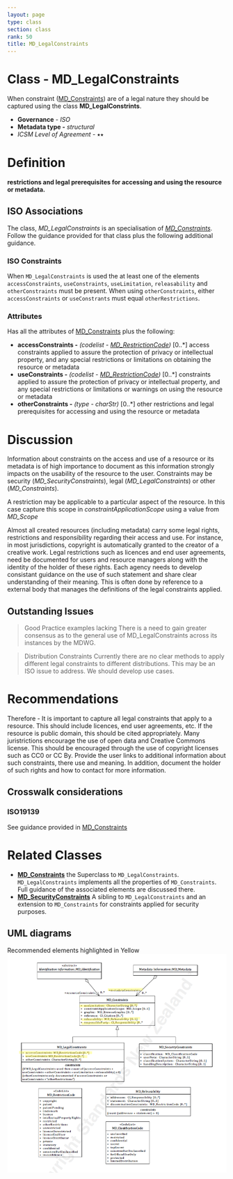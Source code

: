 ```yaml
---
layout: page
type: class
section: class
rank: 50
title: MD_LegalConstraints
---
```


#  Class - MD_LegalConstraints
When constraint ([MD_Constraints](./class-md_constraints)) are of a legal nature they should be captured using the class **MD_LegalConstrints**.

- **Governance** -  *ISO*
- **Metadata type -** *structural*
- *ICSM Level of Agreement* - ⭑⭑

# Definition
**restrictions and legal prerequisites for accessing and using the resource or metadata.**

## ISO Associations
The class, *MD_LegalConstraints* is an specialisation of *[MD_Constraints](./class-md_constraints)*. Follow the guidance provided for that class plus the following additional guidance.

### ISO Constraints
When `MD_LegalConstraints` is used the at least one of the elements  `accessConstraints`, `useConstraints`, `useLimitation`,  `releasability` and `otherConstraints` must be present.  When using `otherConstraints`, either `accessConstraints` or `useConstrants` must equal `otherRestrictions`.

### Attributes
Has all the attributes of [MD_Constraints](./class-md_constraints) plus the following:
- **accessConstraints -** *(codelist - [MD_RestrictionCode](./class-md_constraints#MD_RestrictionCode---codelist))* [0..\*] access constraints applied to assure the protection of privacy or intellectual property, and any special restrictions or limitations on obtaining the resource or metadata
- **useConstraints -** *(codelist - [MD_RestrictionCode](./class-md_constraints#MD_RestrictionCode---codelist))* [0..\*] constraints applied to assure the protection of privacy or intellectual property, and any special restrictions or limitations or warnings on using the resource or metadata
- **otherConstraints -** *(type - charStr)* [0..\*]  other restrictions and legal prerequisites for accessing and using the resource or metadata


# Discussion
Information about constraints on the access and use of a resource or its metadata is of high importance to document as this information strongly impacts on the usability of the resource to the user. Constraints may be security (*MD_SecurityConstraints*), legal (*MD_LegalConstraints*) or other (*MD_Constraints*).

A restriction may be applicable to a particular aspect of the resource. In this case capture this scope in *constraintApplicationScope* using a value from *MD_Scope*

Almost all created resources (including metadata) carry some legal rights, restrictions and responsibility regarding their access and use. For instance, in most jurisdictions, copyright is automatically granted to the creator of a creative work. Legal restrictions such as licences and end user agreements, need be documented for users and resource managers along with the identity of the holder of these rights. Each agency needs to develop consistant guidance on the use of such statement and share clear understanding of their meaning. This is often done by reference to a external body that manages the definitions of the legal constraints applied.



## Outstanding Issues
> Good Practice examples lacking
There is a need to gain greater consensus as to the general use of MD_LegalConstraints across its instances by the MDWG.

> Distribution Constraints
Currently there are no clear methods to apply different legal constraints to different distributions. This may be an ISO issue to address. We should develop use cases.

# Recommendations
Therefore - It is important to capture all legal constraints that apply to a resource. This should include licences, end user agreements, etc. If the resource is public domain, this should be cited appropriately. Many juristrictions encourage the use of open data and Creative Commons license. This should be encouraged through the use of copyright licenses such as CC0 or CC By. Provide the user links to additional information about such constraints, there use and meaning. In addition, document the holder of such rights and how to contact for more information.

## Crosswalk considerations

### ISO19139
See guidance provided in [MD_Constraints](./class-md_constraints) 

# Related Classes
- **[MD_Constraints](./class-md_constraints)** the Superclass to `MD_LegalConstraints`. `MD_LegalConstraints` implements all the properties of `MD_Constraints`.  Full guidance of the associated elements are discussed there.
- **[MD_SecurityConstraints](path)** A sibling to `MD_LegalConstraints` and an extension to `MD_Constraints` for constraints applied for security purposes.

## UML diagrams
Recommended elements highlighted in Yellow
![MD_Constraints](../images/MD_LegalConstraints.png)
